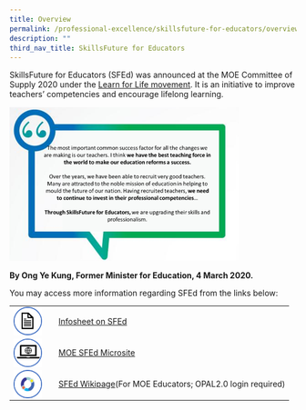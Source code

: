 ```yaml
---
title: Overview
permalink: /professional-excellence/skillsfuture-for-educators/overview/
description: ""
third_nav_title: SkillsFuture for Educators
---
```


SkillsFuture for Educators (SFEd) was announced at the MOE Committee of Supply 2020 under the&nbsp;[Learn for Life movement](https://moe.gov.sg/microsites/cos2020/index.html). It is an initiative to improve teachers’ competencies and encourage lifelong learning.

<img src="/images/proex41.png" style="width:80%">

**By Ong Ye Kung, Former Minister for Education, 4 March 2020.**

You may access more information regarding SFEd from the links below:

|   |   |
|---|---|
| <img src="/images/proex42.png" style="width:50px;height:50px;margin-right:15px;" align="left"> | [Infosheet on SFEd](/files/infosheet-on-SFEd.pdf) |
| <img src="/images/proex43.png" style="width:50px;height:50px;margin-right:15px;" align="left"> | [MOE SFEd Microsite](https://www.moe.gov.sg/microsites/cos2020/skillfuture-for-educators.html) |
| <img src="/images/proex44.png" style="width:50px;height:50px;margin-right:15px;" align="left"> | [SFEd Wikipage](https://www.opal2.moe.edu.sg/csl/s/skillsfuture-for-educators-sfed/wiki/page/view?title=Overview)(For MOE Educators; OPAL2.0 login required) |